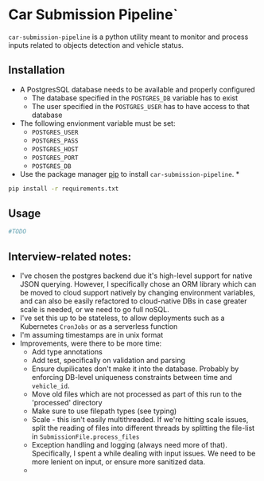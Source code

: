 # Car Submission Pipeline`

`car-submission-pipeline` is a python utility meant to monitor and process inputs related to objects detection and vehicle status.

## Installation

* A PostgresSQL database needs to be available and properly configured
  * The database specified in the `POSTGRES_DB` variable has to exist
  * The user specified in the `POSTGRES_USER` has to have access to that database
* The following envionment variable must be set: 
  * `POSTGRES_USER`
  * `POSTGRES_PASS`
  * `POSTGRES_HOST`
  * `POSTGRES_PORT`
  * `POSTGRES_DB` 
* Use the package manager [pip](https://pip.pypa.io/en/stable/) to install `car-submission-pipeline`.
  * 

```bash
pip install -r requirements.txt
```

## Usage

```python
#TODO
```

## Interview-related notes:
* I've chosen the postgres backend due it's high-level support for native JSON querying. However, I specifically chose an ORM library which can be moved to cloud support natively by changing environment variables, and can also be easily refactored to cloud-native DBs in case greater scale is needed, or we need to go full noSQL.
* I've set this up to be stateless, to allow deployments such as a Kubernetes `CronJobs` or as a serverless function
* I'm assuming timestamps are in unix format 
* Improvements, were there to be more time:
  * Add type annotations
  * Add test, specifically on validation and parsing
  * Ensure dupilicates don't make it into the database. Probably by enforcing DB-level uniqueness constraints between time and `vehicle_id`.
  * Move old files which are not processed as part of this run to the 'processed' directory
  * Make sure to use filepath types (see typing)
  * Scale - this isn't easily multithreaded. If we're hitting scale issues, split the reading of files into different threads by splitting the file-list in `SubmissionFile.process_files`
  * Exception handling and logging (always need more of that). Specifically, I spent a while dealing with input issues. We need to be more lenient on input, or ensure more sanitized data.
  * 